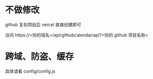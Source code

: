 # 不做修改

github 复刻项目后 vercel 直接创建即可

访问 https://<你的域名>/api/githubcalendar/api?<你的 github 项目名称>

# 跨域、防盗、缓存

具体请看 config/config.js
